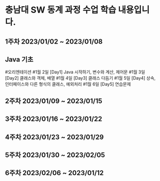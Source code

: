 # 충남대 SW 동계 과정 수업 학습 내용입니다.

## 1주차 2023/01/02 ~ 2023/01/08
## Java 기초
   #오리엔테이션
  #1월 2일 [Day1] Java 시작하기, 변수와 계산, 제어문
  #1월 3일 [Day2] 클래스와 객체, 배열
  #1월 4일 [Day3] 클래스 다듬기
  #1월 5일 [Day4] 상속, 인터페이스와 다른 형식의 클래스, 예외처리
  #1월 6일 [Day5] 연습문제

## 2주차 2023/01/09 ~ 2023/01/15
## 3주차 2023/01/16 ~ 2023/01/22
## 4주차 2023/01/23 ~ 2023/01/29
## 5주차 2023/01/30 ~ 2023/02/05
## 6주차 2023/02/06 ~ 2023/01/12
